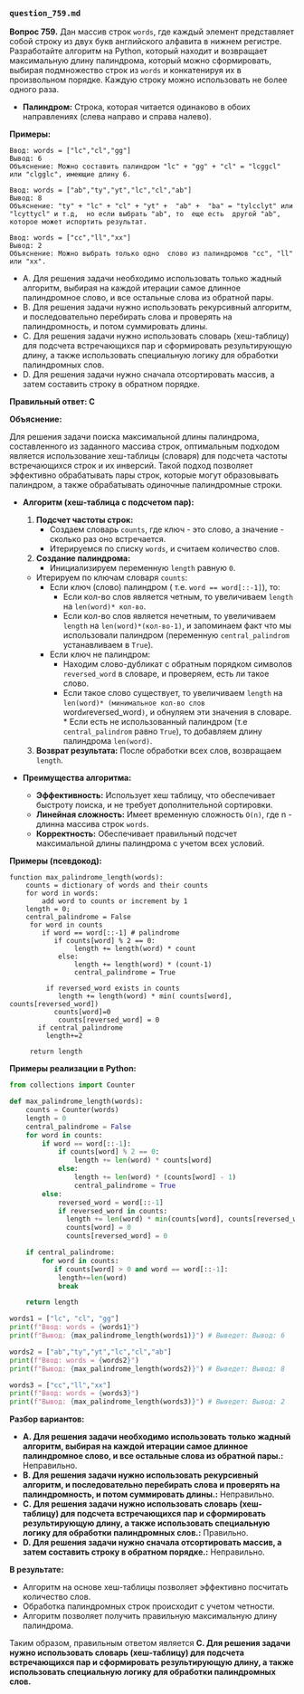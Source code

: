 ### `question_759.md`

**Вопрос 759.** Дан массив строк `words`, где каждый элемент представляет собой строку из двух букв английского алфавита в нижнем регистре. Разработайте алгоритм на Python, который находит и возвращает максимальную длину палиндрома, который можно сформировать, выбирая подмножество строк из `words` и конкатенируя их в произвольном порядке. Каждую строку можно использовать не более одного раза.

*   **Палиндром:** Строка, которая читается одинаково в обоих направлениях (слева направо и справа налево).

**Примеры:**

```
Ввод: words = ["lc","cl","gg"]
Вывод: 6
Объяснение: Можно составить палиндром "lc" + "gg" + "cl" = "lcggcl" или "clgglc", имеющие длину 6.

Ввод: words = ["ab","ty","yt","lc","cl","ab"]
Вывод: 8
Объяснение: "ty" + "lc" + "cl" + "yt" +  "ab" +  "ba" = "tylcclyt" или "lcyttycl" и т.д,  но если выбрать "ab", то  еще есть  другой "ab", которое может испортить результат.

Ввод: words = ["cc","ll","xx"]
Вывод: 2
Объяснение: Можно выбрать только одно  слово из палиндромов "cc", "ll" или "xx".
```

-   A. Для решения задачи необходимо использовать только жадный алгоритм, выбирая  на каждой итерации самое длинное палиндромное слово, и все остальные слова из обратной пары.
-  B. Для решения задачи нужно использовать  рекурсивный алгоритм,  и последовательно перебирать слова и проверять на палиндромность, и потом суммировать длины.
-  C.  Для решения задачи нужно использовать  словарь (хеш-таблицу) для подсчета  встречающихся пар и  сформировать результирующую длину, а также использовать специальную логику для  обработки палиндромных слов.
-   D.  Для решения задачи нужно сначала отсортировать массив, а затем составить строку  в обратном порядке.

**Правильный ответ: C**

**Объяснение:**

Для решения задачи поиска максимальной длины палиндрома, составленного из заданного массива строк, оптимальным подходом является использование хеш-таблицы (словаря) для подсчета частоты встречающихся строк и их инверсий.  Такой подход  позволяет эффективно обрабатывать пары строк,  которые могут образовывать палиндром, а  также  обрабатывать одиночные палиндромные строки.

*   **Алгоритм (хеш-таблица с  подсчетом пар):**
    1.  **Подсчет частоты строк:**
        *   Создаем словарь  `counts`, где ключ - это слово, а значение - сколько раз оно встречается.
        *   Итерируемся по списку `words`, и  считаем  количество  слов.
    2.  **Создание палиндрома:**
        *  Инициализируем переменную `length` равную `0`.
      *  Итерируем  по ключам словаря `counts`:
          *  Если ключ (слово)  палиндром ( т.е. `word == word[::-1]`),  то:
                * Если кол-во  слов является четным, то  увеличиваем `length` на  `len(word)* кол-во`.
                *  Если кол-во  слов является нечетным, то увеличиваем  `length` на  `len(word)*(кол-во-1)`, и запоминаем факт что мы использовали  палиндром (переменную  `central_palindrom` устанавливаем в `True`).
          * Если ключ не палиндром:
              * Находим слово-дубликат с обратным  порядком символов `reversed_word` в словаре, и проверяем, есть ли такое  слово.
             *   Если такое слово существует, то  увеличиваем `length` на `len(word)* (минимальное кол-во слов  `word` и `reversed_word`)`, и обнуляем  эти значения в словаре.
        * Если  есть  не использованный палиндром (т.е  `central_palindrom` равно `True`), то добавляем  длину  палиндрома  `len(word)`.
     3.  **Возврат результата:**  После обработки всех слов,  возвращаем  `length`.

*  **Преимущества алгоритма:**
    *   **Эффективность:** Использует  хеш таблицу, что обеспечивает быстроту поиска,  и не требует  дополнительной  сортировки.
    *  **Линейная сложность:**  Имеет  временную сложность `O(n)`, где  n -  длинна массива строк `words`.
    *   **Корректность:**  Обеспечивает правильный подсчет максимальной длины палиндрома с учетом  всех условий.

**Примеры (псевдокод):**

```
function max_palindrome_length(words):
    counts = dictionary of words and their counts
    for word in words:
        add word to counts or increment by 1
    length = 0;
    central_palindrome = False
     for word in counts
        if word == word[::-1] # palindrome
           if counts[word] % 2 == 0:
                length += length(word) * count
            else:
                length += length(word) * (count-1)
                central_palindrome = True

         if reversed_word exists in counts
            length += length(word) * min( counts[word], counts[reversed_word])
           counts[word]=0
            counts[reversed_word] = 0
       if central_palindrome
         length+=2

     return length
```
**Примеры реализации в Python:**

```python
from collections import Counter

def max_palindrome_length(words):
    counts = Counter(words)
    length = 0
    central_palindrome = False
    for word in counts:
        if word == word[::-1]:
            if counts[word] % 2 == 0:
                length += len(word) * counts[word]
            else:
                length += len(word) * (counts[word] - 1)
                central_palindrome = True
        else:
            reversed_word = word[::-1]
            if reversed_word in counts:
              length += len(word) * min(counts[word], counts[reversed_word])
              counts[word] = 0
              counts[reversed_word] = 0

    if central_palindrome:
        for word in counts:
           if counts[word] > 0 and word == word[::-1]:
            length+=len(word)
            break

    return length

words1 = ["lc", "cl", "gg"]
print(f"Ввод: words = {words1}")
print(f"Вывод: {max_palindrome_length(words1)}") # Выведет: Вывод: 6

words2 = ["ab","ty","yt","lc","cl","ab"]
print(f"Ввод: words = {words2}")
print(f"Вывод: {max_palindrome_length(words2)}") # Выведет: Вывод: 8

words3 = ["cc","ll","xx"]
print(f"Ввод: words = {words3}")
print(f"Вывод: {max_palindrome_length(words3)}") # Выведет: Вывод: 2
```

**Разбор вариантов:**

*   **A. Для решения задачи необходимо использовать только жадный алгоритм, выбирая  на каждой итерации самое длинное палиндромное слово, и все остальные слова из обратной пары.:** Неправильно.
*   **B. Для решения задачи нужно использовать  рекурсивный алгоритм,  и последовательно перебирать слова и проверять на палиндромность, и потом суммировать длины.:** Неправильно.
*   **C. Для решения задачи нужно использовать  словарь (хеш-таблицу) для подсчета  встречающихся пар и  сформировать результирующую длину, а также использовать специальную логику для  обработки палиндромных слов.:** Правильно.
*   **D. Для решения задачи нужно сначала отсортировать массив, а затем составить строку в обратном порядке.:** Неправильно.

**В результате:**
*  Алгоритм на основе хеш-таблицы позволяет эффективно посчитать количество  слов.
*  Обработка палиндромных строк происходит с учетом четности.
*  Алгоритм позволяет получить правильную  максимальную длину палиндрома.

Таким образом, правильным ответом является **C. Для решения задачи нужно использовать словарь (хеш-таблицу) для подсчета  встречающихся пар и  сформировать результирующую длину, а также использовать специальную логику для обработки палиндромных слов.**
